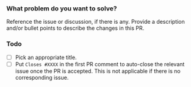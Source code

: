### What problem do you want to solve?

Reference the issue or discussion, if there is any. Provide a description and/or bullet
points to describe the changes in this PR.


### Todo

- [ ] Pick an appropriate title.
- [ ] Put `Closes #XXXX` in the first PR comment to auto-close the relevant issue once
      the PR is accepted. This is not applicable if there is no corresponding issue.
